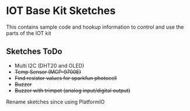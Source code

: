 # IOT Base Kit Sketches

This contains sample code and hookup information to control and use the parts of the IOT kit

## Sketches ToDo

* Multi I2C (DHT20 and OLED)
* ~~Temp Sensor (MCP-9700E)~~
* ~~Find resistor values for sparkfun photocell~~
* ~~Buzzer~~
* ~~Buzzer with trimpot (analog input/digital output)~~

Rename sketches since using PlatformIO
